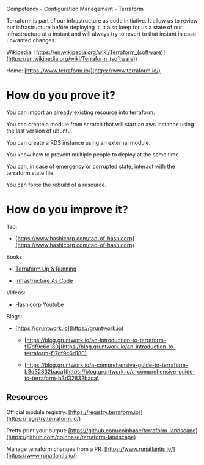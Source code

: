 Competency - Configuration Management - Terraform

Terraform is part of our infrastructure as code initiative. It allow us to review our infrastructure before deploying it. It also keep for us a state of our infrastructure at a instant and will always try to revert to that instant in case unwanted changes. 

Wikipedia: [https://en.wikipedia.org/wiki/Terraform_(software)](https://en.wikipedia.org/wiki/Terraform_(software)) 

Home: [https://www.terraform.io/](https://www.terraform.io/) 

# How do you prove it?

You can import an already existing resource into terraform.

You can create a module from scratch that will start an aws instance using the last version of ubuntu.

You can create a RDS instance using an external module.

You know how to prevent multiple people to deploy at the same time.

You can, in case of emergency or corrupted state, interact with the terraform state file.

You can force the rebuild of a resource.

# How do you improve it?

Tao:

* [https://www.hashicorp.com/tao-of-hashicorp](https://www.hashicorp.com/tao-of-hashicorp)

Books:

* [Terraform Up & Running](https://www.amazon.ca/Terraform-Running-Writing-Infrastructure-Code/dp/1491977086?th=1&psc=1&source=googleshopping&locale=en-CA&tag=googcana-20&ref=pd_sl_2e491zlwv6_e)

* [Infrastructure As Code](http://shop.oreilly.com/product/0636920039297.do)

Videos:

* [Hashicorp Youtube](https://www.youtube.com/channel/UC-AdvAxaagE9W2f0webyNUQ/playlists)

Blogs:

* [https://gruntwork.io](https://gruntwork.io) 

    * [https://blog.gruntwork.io/an-introduction-to-terraform-f17df9c6d180](https://blog.gruntwork.io/an-introduction-to-terraform-f17df9c6d180)

    * [https://blog.gruntwork.io/a-comprehensive-guide-to-terraform-b3d32832baca](https://blog.gruntwork.io/a-comprehensive-guide-to-terraform-b3d32832baca) 

## Resources

Official module registry: [https://registry.terraform.io/](https://registry.terraform.io/)

Pretty print your output: [https://github.com/coinbase/terraform-landscape](https://github.com/coinbase/terraform-landscape) 

Manage terraform changes from a PR: [https://www.runatlantis.io/](https://www.runatlantis.io/)

